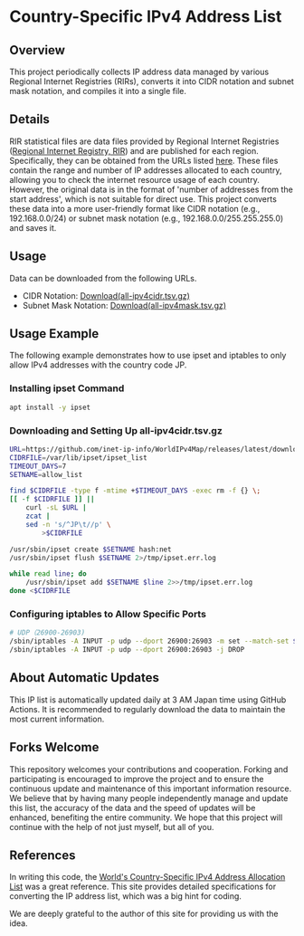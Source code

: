 # Country-Specific IPv4 Address List

## Overview
This project periodically collects IP address data managed by various Regional Internet Registries (RIRs), converts it into CIDR notation and subnet mask notation, and compiles it into a single file.

## Details
RIR statistical files are data files provided by Regional Internet Registries ([Regional Internet Registry, RIR](https://en.wikipedia.org/wiki/Regional_Internet_registry)) and are published for each region. Specifically, they can be obtained from the URLs listed [here](https://github.com/inet-ip-info/WorldIPv4Map/blob/8981e2c07987fc15be3f005c008b4ec1b960a72b/main.go#L12-L16). These files contain the range and number of IP addresses allocated to each country, allowing you to check the internet resource usage of each country. However, the original data is in the format of 'number of addresses from the start address', which is not suitable for direct use. This project converts these data into a more user-friendly format like CIDR notation (e.g., 192.168.0.0/24) or subnet mask notation (e.g., 192.168.0.0/255.255.255.0) and saves it.

## Usage
Data can be downloaded from the following URLs.

- CIDR Notation: [Download(all-ipv4cidr.tsv.gz)](https://github.com/inet-ip-info/WorldIPv4Map/releases/latest/download/all-ipv4cidr.tsv.gz)
- Subnet Mask Notation: [Download(all-ipv4mask.tsv.gz)](https://github.com/inet-ip-info/WorldIPv4Map/releases/latest/download/all-ipv4mask.tsv.gz)

## Usage Example
The following example demonstrates how to use ipset and iptables to only allow IPv4 addresses with the country code JP.

### Installing ipset Command
```bash
apt install -y ipset
```

### Downloading and Setting Up all-ipv4cidr.tsv.gz
```bash
URL=https://github.com/inet-ip-info/WorldIPv4Map/releases/latest/download/all-ipv4cidr.tsv.gz
CIDRFILE=/var/lib/ipset/ipset_list
TIMEOUT_DAYS=7
SETNAME=allow_list

find $CIDRFILE -type f -mtime +$TIMEOUT_DAYS -exec rm -f {} \;
[[ -f $CIDRFILE ]] ||
	curl -sL $URL |
	zcat |
	sed -n 's/^JP\t//p' \
		>$CIDRFILE

/usr/sbin/ipset create $SETNAME hash:net
/usr/sbin/ipset flush $SETNAME 2>/tmp/ipset.err.log

while read line; do
	/usr/sbin/ipset add $SETNAME $line 2>>/tmp/ipset.err.log
done <$CIDRFILE
```

### Configuring iptables to Allow Specific Ports
```bash
# UDP（26900-26903)
/sbin/iptables -A INPUT -p udp --dport 26900:26903 -m set --match-set $SETNAME src -j ACCEPT
/sbin/iptables -A INPUT -p udp --dport 26900:26903 -j DROP
```

## About Automatic Updates
This IP list is automatically updated daily at 3 AM Japan time using GitHub Actions. It is recommended to regularly download the data to maintain the most current information.



## Forks Welcome
This repository welcomes your contributions and cooperation. Forking and participating is encouraged to improve the project and to ensure the continuous update and maintenance of this important information resource. We believe that by having many people independently manage and update this list, the accuracy of the data and the speed of updates will be enhanced, benefiting the entire community. We hope that this project will continue with the help of not just myself, but all of you.

## References
In writing this code, the [World's Country-Specific IPv4 Address Allocation List](http://nami.jp/ipv4bycc/) was a great reference. This site provides detailed specifications for converting the IP address list, which was a big hint for coding.

We are deeply grateful to the author of this site for providing us with the idea.
